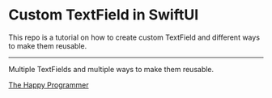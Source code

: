 <h1> Custom TextField in SwiftUI </h1>
    

<p>
    This repo is a tutorial on how to create custom TextField and different ways to make them reusable. 
</p>
<hr>

<p>
    Multiple TextFields and multiple ways to make them reusable. 
</p>



<a href="https://thehappyprogrammer.com/custom-textfield-in-swiftui/">The Happy Programmer</a>
